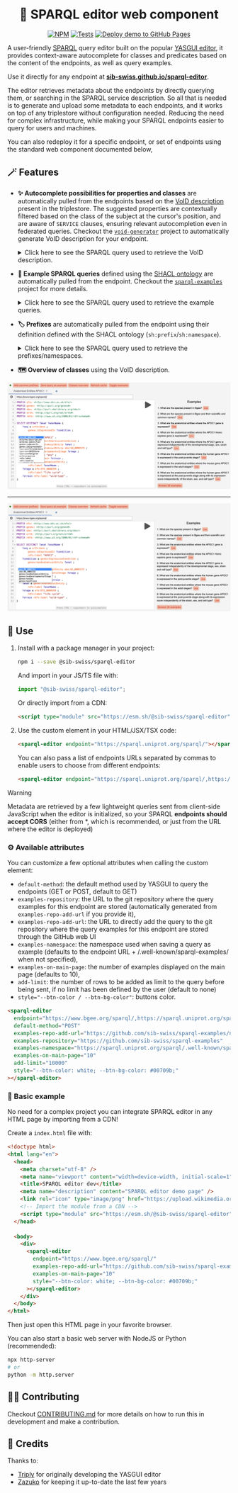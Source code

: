 <div align="center">

# 💫 SPARQL editor web component

[![NPM](https://img.shields.io/npm/v/@sib-swiss/sparql-editor)](https://www.npmjs.com/package/@sib-swiss/sparql-editor)
[![Tests](https://github.com/sib-swiss/sparql-editor/actions/workflows/test.yml/badge.svg)](https://github.com/sib-swiss/sparql-editor/actions/workflows/test.yml)
[![Deploy demo to GitHub Pages](https://github.com/sib-swiss/sparql-editor/actions/workflows/deploy.yml/badge.svg)](https://github.com/sib-swiss/sparql-editor/actions/workflows/deploy.yml)

</div>

A user-friendly [SPARQL](https://www.w3.org/TR/sparql12-query/) query editor built on the popular [YASGUI editor](https://github.com/zazuko/Yasgui), it provides context-aware autocomplete for classes and predicates based on the content of the endpoints, as well as query examples.

Use it directly for any endpoint at **[sib-swiss.github.io/sparql-editor](https://sib-swiss.github.io/sparql-editor)**.

The editor retrieves metadata about the endpoints by directly querying them, or searching in the SPARQL service description. So all that is needed is to generate and upload some metadata to each endpoints, and it works on top of any triplestore without configuration needed. Reducing the need for complex infrastructure, while making your SPARQL endpoints easier to query for users and machines.

You can also redeploy it for a specific endpoint, or set of endpoints using the standard web component documented below,

## 🪄 Features

- **✨ Autocomplete possibilities for properties and classes** are automatically pulled from the endpoints based on the [VoID description](https://www.w3.org/TR/void/) present in the triplestore. The suggested properties are contextually filtered based on the class of the subject at the cursor's position, and are aware of `SERVICE` clauses, ensuring relevant autocompletion even in federated queries. Checkout the [`void-generator`](https://github.com/JervenBolleman/void-generator) project to automatically generate VoID description for your endpoint.

  <details><summary>Click here to see the SPARQL query used to retrieve the VoID description.</summary>

  ```SPARQL
  PREFIX void: <http://rdfs.org/ns/void#>
  PREFIX void-ext: <http://ldf.fi/void-ext#>
  SELECT DISTINCT ?subjectClass ?prop ?objectClass ?objectDatatype
  WHERE {
      {
          ?cp void:class ?subjectClass ;
              void:propertyPartition ?pp .
          ?pp void:property ?prop .
          OPTIONAL {
              {
                  ?pp  void:classPartition [ void:class ?objectClass ] .
              } UNION {
                  ?pp void-ext:datatypePartition [ void-ext:datatype ?objectDatatype ] .
              }
          }
      } UNION {
          ?linkset void:subjectsTarget ?subjectClass ;
              void:linkPredicate ?prop ;
              void:objectsTarget ?objectClass .
      }
  }
  ```

  </details>

- **📜 Example SPARQL queries** defined using the [SHACL ontology](https://www.w3.org/TR/shacl/) are automatically pulled from the endpoint. Checkout the [`sparql-examples`](https://github.com/sib-swiss/sparql-examples) project for more details.

  <details><summary>Click here to see the SPARQL query used to retrieve the example queries.</summary>

  ```SPARQL
  PREFIX sh: <http://www.w3.org/ns/shacl#>
  PREFIX rdfs: <http://www.w3.org/2000/01/rdf-schema#>
  SELECT DISTINCT ?sq ?comment ?query
  WHERE {
      ?sq a sh:SPARQLExecutable ;
          rdfs:comment ?comment ;
          sh:select|sh:ask|sh:construct|sh:describe ?query .
  } ORDER BY ?sq
  ```

  </details>

- **🏷️ Prefixes** are automatically pulled from the endpoint using their definition defined with the SHACL ontology (`sh:prefix`/`sh:namespace`).

  <details><summary>Click here to see the SPARQL query used to retrieve the prefixes/namespaces.</summary>

  ```SPARQL
  PREFIX sh: <http://www.w3.org/ns/shacl#>
  SELECT DISTINCT ?prefix ?namespace
  WHERE { [] sh:namespace ?namespace ; sh:prefix ?prefix }
  ORDER BY ?prefix
  ```

- **🗺️ Overview of classes** using the VoID description.

  </details>

![Screenshot gene](packages/demo/src/screenshot_gene.png)

---

![Screenshot expression](packages/demo/src/screenshot_expression.png)

## 🚀 Use

1. Install with a package manager in your project:

   ```bash
   npm i --save @sib-swiss/sparql-editor
   ```

   And import in your JS/TS file with:

   ```ts
   import "@sib-swiss/sparql-editor";
   ```

   Or directly import from a CDN:

   ```html
   <script type="module" src="https://esm.sh/@sib-swiss/sparql-editor"></script>
   ```

2. Use the custom element in your HTML/JSX/TSX code:

   ```html
   <sparql-editor endpoint="https://sparql.uniprot.org/sparql/"></sparql-editor>
   ```

   You can also pass a list of endpoints URLs separated by commas to enable users to choose from different endpoints:

   ```html
   <sparql-editor endpoint="https://sparql.uniprot.org/sparql/,https://www.bgee.org/sparql/"></sparql-editor>
   ```

> [!WARNING]
>
> Metadata are retrieved by a few lightweight queries sent from client-side JavaScript when the editor is initialized, so your SPARQL **endpoints should accept CORS** (either from \*, which is recommended, or just from the URL where the editor is deployed)

### ⚙️ Available attributes

You can customize a few optional attributes when calling the custom element:

- `default-method`: the default method used by YASGUI to query the endpoints (GET or POST, default to GET)
- `examples-repository`: the URL to the git repository where the query examples for this endpoint are stored (automatically generated from `examples-repo-add-url` if you provide it),
- `examples-repo-add-url`: the URL to directly add the query to the git repository where the query examples for this endpoint are stored through the GitHub web UI
- `examples-namespace`: the namespace used when saving a query as example (defaults to the endpoint URL + /.well-known/sparql-examples/ when not specified),
- `examples-on-main-page`: the number of examples displayed on the main page (defaults to 10),
- `add-limit`: the number of rows to be added as limit to the query before being sent, if no limit has been defined by the user (default to none)
- `style="--btn-color / --btn-bg-color"`: buttons color.

```html
<sparql-editor
  endpoint="https://www.bgee.org/sparql/,https://sparql.uniprot.org/sparql/"
  default-method="POST"
  examples-repo-add-url="https://github.com/sib-swiss/sparql-examples/new/master/examples/Bgee"
  examples-repository="https://github.com/sib-swiss/sparql-examples"
  examples-namespace="https://sparql.uniprot.org/sparql/.well-known/sparql-examples/"
  examples-on-main-page="10"
  add-limit="10000"
  style="--btn-color: white; --btn-bg-color: #00709b;"
></sparql-editor>
```

### 📝 Basic example

No need for a complex project you can integrate SPARQL editor in any HTML page by importing from a CDN!

Create a `index.html` file with:

```html
<!doctype html>
<html lang="en">
  <head>
    <meta charset="utf-8" />
    <meta name="viewport" content="width=device-width, initial-scale=1" />
    <title>SPARQL editor dev</title>
    <meta name="description" content="SPARQL editor demo page" />
    <link rel="icon" type="image/png" href="https://upload.wikimedia.org/wikipedia/commons/f/f3/Rdf_logo.svg" />
    <!-- Import the module from a CDN -->
    <script type="module" src="https://esm.sh/@sib-swiss/sparql-editor"></script>
  </head>

  <body>
    <div>
      <sparql-editor
        endpoint="https://www.bgee.org/sparql/"
        examples-repo-add-url="https://github.com/sib-swiss/sparql-examples/new/master/examples/Bgee"
        examples-on-main-page="10"
        style="--btn-color: white; --btn-bg-color: #00709b;"
      ></sparql-editor>
    </div>
  </body>
</html>
```

Then just open this HTML page in your favorite browser.

You can also start a basic web server with NodeJS or Python (recommended):

```bash
npx http-server
# or
python -m http.server
```

## 🧑‍💻 Contributing

Checkout [CONTRIBUTING.md](https://github.com/sib-swiss/sparql-editor/blob/main/CONTRIBUTING.md) for more details on how to run this in development and make a contribution.

## 🤝 Credits

Thanks to:

- [Triply](https://triply.cc) for originally developing the YASGUI editor
- [Zazuko](https://zazuko.com/) for keeping it up-to-date the last few years
